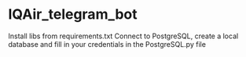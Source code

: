 # IQAir_telegram_bot
Install libs from requirements.txt
Connect to PostgreSQL, create a local database and fill in your credentials in the PostgreSQL.py file
